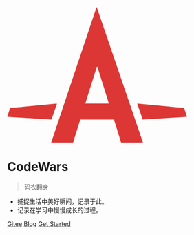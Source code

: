 ![logo](data:image/svg+xml;base64,PHN2ZyB4bWxucz0iaHR0cDovL3d3dy53My5vcmcvMjAwMC9zdmciIHdpZHRo%0APSI0MTcuNjEiIGhlaWdodD0iMzE0Ljc4IiB2aWV3Qm94PSIwIDAgNDE3LjYw%0ANiAzMTQuNzgiPjxwYXRoIGZpbGw9IiNERDM3MzUiIGQ9Ik0xMDIuMTQgMzE0%0ALjc4aDUwLjg1NmwxNi42ODQtNTMuMzg2aDc4LjM2bDE2LjUwNyA1My4zODZo%0ANTAuODU2TDIwNy43NjMgMGwtMTA1LjYzIDMxNC43OHpNMjA5LjM2IDEzOC43%0AbDI2Ljg0NiA4NS41NEgxODEuMzVsMjcuMDEyLTg1LjU0aC45OTd6bTIwOC4y%0ANSAxMTYuNDJsLTYuNTgzLTIwLjU3Mi0xMDkuMDMtMTAuMjg1IDEyLjc1NSAz%0ANy4wMyAxMDIuODUtNi4xN3ptLTMwMi0zMC44Nkw2LjU4IDIzNC41NWwtNi41%0AODMgMjAuNTcgMTAyLjg2IDYuMTcyIDEyLjc1LTM3LjAzeiIvPjwvc3ZnPg==)

# CodeWars

> 码农翻身

* 捕捉生活中美好瞬间，记录于此。
* 记录在学习中慢慢成长的过程。

[Gitee](https://gitee.com/Mkingm)
[Blog](http://www.mryan.xyz/)
[Get Started](_sidebar.md)